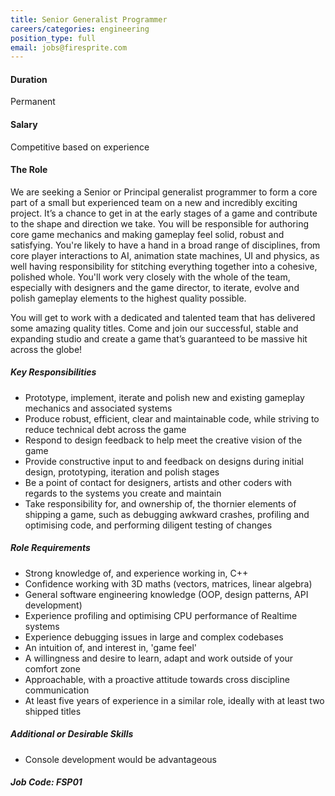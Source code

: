 ```yaml
---
title: Senior Generalist Programmer
careers/categories: engineering
position_type: full
email: jobs@firesprite.com
---
```

#### Duration

Permanent

#### Salary

Competitive based on experience

#### The Role

We are seeking a Senior or Principal generalist programmer to form a core part of a small but experienced team on a new and incredibly exciting project. It’s a chance to get in at the early stages of a game and contribute to the shape and direction we take. You will be responsible for authoring core game mechanics and making gameplay feel solid, robust and satisfying. You're likely to have a hand in a broad range of disciplines, from core player interactions to AI, animation state machines, UI and physics, as well having responsibility for stitching everything together into a cohesive, polished whole. You'll work very closely with the whole of the team, especially with designers and the game director, to iterate, evolve and polish gameplay elements to the highest quality possible.

You will get to work with a dedicated and talented team that has delivered some amazing quality titles. Come and join our successful, stable and expanding studio and create a game that’s guaranteed to be massive hit across the globe!

##### Key Responsibilities

* Prototype, implement, iterate and polish new and existing gameplay mechanics and associated systems
* Produce robust, efficient, clear and maintainable code, while striving to reduce technical debt across the game
* Respond to design feedback to help meet the creative vision of the game
* Provide constructive input to and feedback on designs during initial design, prototyping, iteration and polish stages
* Be a point of contact for designers, artists and other coders with regards to the systems you create and maintain
* Take responsibility for, and ownership of, the thornier elements of shipping a game, such as debugging awkward crashes, profiling and optimising code, and performing diligent testing of changes

##### Role Requirements

* Strong knowledge of, and experience working in, C++
* Confidence working with 3D maths (vectors, matrices, linear algebra)
* General software engineering knowledge (OOP, design patterns, API development)
* Experience profiling and optimising CPU performance of Realtime systems
* Experience debugging issues in large and complex codebases
* An intuition of, and interest in, 'game feel'
* A willingness and desire to learn, adapt and work outside of your comfort zone
* Approachable, with a proactive attitude towards cross discipline communication
* At least five years of experience in a similar role, ideally with at least two shipped titles

##### Additional or Desirable Skills

* Console development would be advantageous

##### Job Code: FSP01
